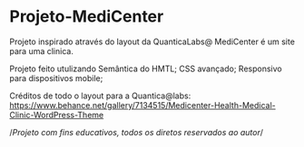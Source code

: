 # Projeto-MediCenter
Projeto inspirado através do layout da QuanticaLabs@
MediCenter é um site para uma clinica.

Projeto feito utulizando Semântica do HMTL;
CSS avançado;
Responsivo para dispositivos mobile;


Créditos de todo o layout para a Quantica@labs:
https://www.behance.net/gallery/7134515/Medicenter-Health-Medical-Clinic-WordPress-Theme


/*Projeto com fins educativos, todos os diretos reservados ao autor*/


